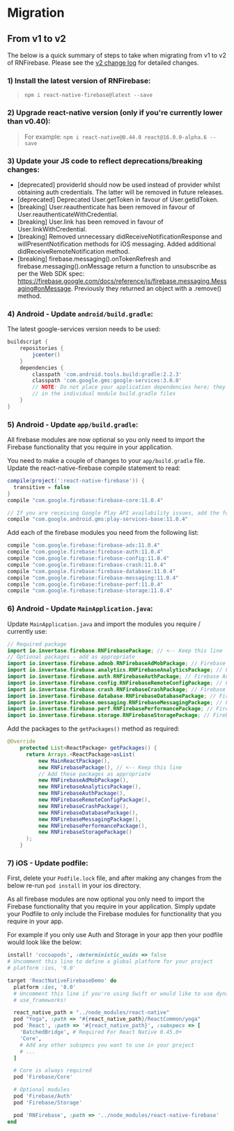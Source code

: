 # Migration

## From v1 to v2

The below is a quick summary of steps to take when migrating from v1 to v2 of RNFirebase. Please see the [v2 change log](https://github.com/invertase/react-native-firebase/releases/tag/v2.0.0) for detailed changes.

### 1) Install the latest version of RNFirebase:
> `npm i react-native-firebase@latest --save`

### 2) Upgrade react-native version (only if you're currently lower than v0.40):

> For example: `npm i react-native@0.44.0 react@16.0.0-alpha.6 --save`

### 3) Update your JS code to reflect deprecations/breaking changes:

- [deprecated] providerId should now be used instead of provider whilst obtaining auth credentials. The latter will be removed in future releases.
- [deprecated] Deprecated User.getToken in favour of User.getIdToken.
- [breaking] User.reauthenticate has been removed in favour of User.reauthenticateWithCredential.
- [breaking] User.link has been removed in favour of User.linkWithCredential.
- [breaking] Removed unnecessary didReceiveNotificationResponse and willPresentNotification methods for iOS messaging. Added additional didReceiveRemoteNotification method.
- [breaking] firebase.messaging().onTokenRefresh and firebase.messaging().onMessage return a function to unsubscribe as per the Web SDK spec: https://firebase.google.com/docs/reference/js/firebase.messaging.Messaging#onMessage. Previously they returned an object with a .remove() method.

### 4) Android - Update `android/build.gradle`:

The latest google-services version needs to be used:

```groovy
buildscript {
    repositories {
        jcenter()
    }
    dependencies {
        classpath 'com.android.tools.build:gradle:2.2.3'
        classpath 'com.google.gms:google-services:3.0.0'
        // NOTE: Do not place your application dependencies here; they belong
        // in the individual module build.gradle files
    }
}
```

### 5) Android - Update `app/build.gradle`:

All firebase modules are now optional so you only need to import the Firebase functionality that you require in your application.

You need to make a couple of changes to your `app/build.gradle` file.  Update the react-native-firebase compile statement to read:

```groovy
compile(project(':react-native-firebase')) {
  transitive = false
}
compile "com.google.firebase:firebase-core:11.0.4"

// If you are receiving Google Play API availability issues, add the following dependency
compile "com.google.android.gms:play-services-base:11.0.4"
```
Add each of the firebase modules you need from the following list:
```groovy
compile "com.google.firebase:firebase-ads:11.0.4"
compile "com.google.firebase:firebase-auth:11.0.4"
compile "com.google.firebase:firebase-config:11.0.4"
compile "com.google.firebase:firebase-crash:11.0.4"
compile "com.google.firebase:firebase-database:11.0.4"
compile "com.google.firebase:firebase-messaging:11.0.4"
compile "com.google.firebase:firebase-perf:11.0.4"
compile "com.google.firebase:firebase-storage:11.0.4"
```

### 6) Android - Update `MainApplication.java`:

Update `MainApplication.java` and import the modules you require / currently use:

```java
// Required package
import io.invertase.firebase.RNFirebasePackage; // <-- Keep this line
// Optional packages - add as appropriate
import io.invertase.firebase.admob.RNFirebaseAdMobPackage; // Firebase AdMob
import io.invertase.firebase.analytics.RNFirebaseAnalyticsPackage; // Firebase Analytics
import io.invertase.firebase.auth.RNFirebaseAuthPackage; // Firebase Auth
import io.invertase.firebase.config.RNFirebaseRemoteConfigPackage; // Firebase Remote Config
import io.invertase.firebase.crash.RNFirebaseCrashPackage; // Firebase Crash Reporting
import io.invertase.firebase.database.RNFirebaseDatabasePackage; // Firebase Realtime Database
import io.invertase.firebase.messaging.RNFirebaseMessagingPackage; // Firebase Cloud Messaging
import io.invertase.firebase.perf.RNFirebasePerformancePackage; // Firebase Performance Monitoring
import io.invertase.firebase.storage.RNFirebaseStoragePackage; // Firebase Storage
```
Add the packages to the `getPackages()` method as required:
```java
@Override
    protected List<ReactPackage> getPackages() {
      return Arrays.<ReactPackage>asList(
          new MainReactPackage(),
          new RNFirebasePackage(), // <-- Keep this line
          // Add these packages as appropriate
          new RNFirebaseAdMobPackage(),
          new RNFirebaseAnalyticsPackage(),
          new RNFirebaseAuthPackage(),
          new RNFirebaseRemoteConfigPackage(),
          new RNFirebaseCrashPackage(),
          new RNFirebaseDatabasePackage(),
          new RNFirebaseMessagingPackage(),
          new RNFirebasePerformancePackage(),
          new RNFirebaseStoragePackage()
      );
    }
```

### 7) iOS - Update podfile:

First, delete your `Podfile.lock` file, and after making any changes from the below re-run `pod install` in your ios directory.

As all firebase modules are now optional you only need to import the Firebase functionality that you require in your application.  Simply update your Podfile to only include the Firebase modules for functionality that you require in your app.

For example if you only use Auth and Storage in your app then your podfile would look like the below:

```ruby
install! 'cocoapods', :deterministic_uuids => false
# Uncomment this line to define a global platform for your project
# platform :ios, '9.0'

target 'ReactNativeFirebaseDemo' do
  platform :ios, '8.0'
  # Uncomment this line if you're using Swift or would like to use dynamic frameworks
  # use_frameworks!

  react_native_path = "../node_modules/react-native"
  pod "Yoga", :path => "#{react_native_path}/ReactCommon/yoga"
  pod 'React', :path => '#{react_native_path}', :subspecs => [
    'BatchedBridge', # Required For React Native 0.45.0+
    'Core',
    # Add any other subspecs you want to use in your project
    # ...
  ]

  # Core is always required
  pod 'Firebase/Core'

  # Optional modules
  pod 'Firebase/Auth'
  pod 'Firebase/Storage'

  pod 'RNFirebase', :path => '../node_modules/react-native-firebase'
end
```
